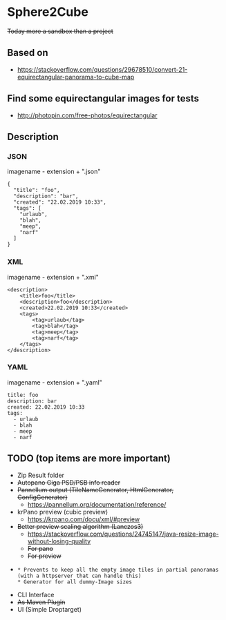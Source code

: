 # Sphere2Cube

~~Today more a sandbox than a project~~

## Based on
* https://stackoverflow.com/questions/29678510/convert-21-equirectangular-panorama-to-cube-map 

## Find some equirectangular images for tests

* http://photopin.com/free-photos/equirectangular

## Description

### JSON
imagename - extension + ".json"

    {
      "title": "foo",
      "description": "bar",
      "created": "22.02.2019 10:33",
      "tags": [
        "urlaub",
        "blah",
        "meep",
        "narf"
      ]
    }

### XML
imagename - extension + ".xml"

    <description>
        <title>foo</title>
        <description>foo</description>
        <created>22.02.2019 10:33</created>
        <tags>
            <tag>urlaub</tag>
            <tag>blah</tag>
            <tag>meep</tag>
            <tag>narf</tag>
        </tags>
    </description>


### YAML
imagename - extension + ".yaml"

    title: foo
    description: bar
    created: 22.02.2019 10:33
    tags:
      - urlaub
      - blah
      - meep
      - narf
      
## TODO (top items are more important)
* Zip Result folder
* ~~Autopano Giga PSD/PSB info reader~~
* ~~Pannellum output (TileNameGenerator, HtmlGenerator, ConfigGenerator)~~
  * https://pannellum.org/documentation/reference/ 
* krPano preview (cubic preview)
  * https://krpano.com/docu/xml/#preview
* ~~Better preview scaling algorithm (Lanczos3)~~ 
  * https://stackoverflow.com/questions/24745147/java-resize-image-without-losing-quality
  * ~~For pano~~
  * ~~For preview~~ 
* ~~~File which contains information which image has content and which is only a black dummy (and Size)~~~
  * Prevents to keep all the empty image tiles in partial panoramas (with a httpserver that can handle this)
  * Generator for all dummy-Image sizes  
* CLI Interface
* ~~As Maven Plugin~~
* UI (Simple Droptarget)